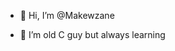 - 👋 Hi, I’m @Makewzane

- 🌱 I’m old C guy but always learning


<!---
Makewzane/Makewzane is a ✨ special ✨ repository because its `README.md` (this file) appears on your GitHub profile.
You can click the Preview link to take a look at your changes.
--->
